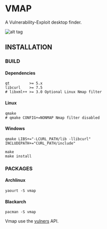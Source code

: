 # VMAP

A Vulnerability-Exploit desktop finder.

![alt tag](https://image.ibb.co/nK2ppv/vmap.png)

## INSTALLATION

### BUILD

#### Dependencies
```shell
qt         >= 5.x
libcurl    >= 7.5
# libxml++ >= 3.0 Optional Linux Nmap filter
```
#### Linux
```shell
qmake
# qmake CONFIG+=NONMAP Nmap filter disabled
```
#### Windows 
```shell
qmake LIBS+="-LCURL_PATH/lib -llibcurl" INCLUDEPATH+="CURL_PATH/include"
```
```shell
make
make install
```
### PACKAGES

#### Archlinux
```shell
yaourt -S vmap
```
#### Blackarch
```shell
pacman -S vmap
```

Vmap use the [vulners](https://vulners.com/api/v3/) API.
